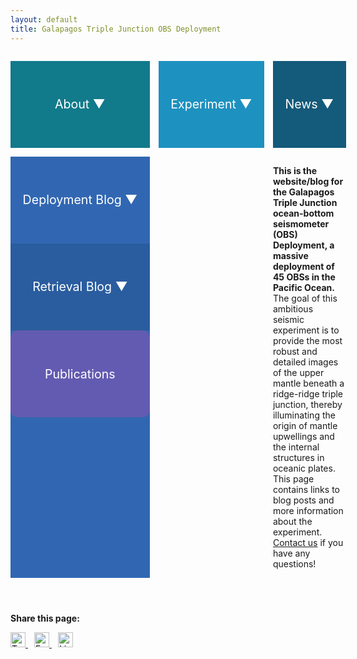 ```yaml
---
layout: default
title: Galapagos Triple Junction OBS Deployment
---
```


<style>
  header {
    background-color: #0077be !important;
    background-image: linear-gradient(120deg, #003973, #0077be, #00c6ff) !important;
    background-size: cover;
    background-position: center;
    background-repeat: no-repeat;
    height: 250px;
    color: white;
    display: flex;
    flex-direction: column;
    justify-content: center;
    padding: 2em;
    text-shadow: 1px 1px 5px #000;
  }
</style>



<style>
/* Grid layout: 3 columns, 2 rows */
.link-grid {
  display: grid;
  grid-template-columns: repeat(3, 1fr);
  gap: 1em;
  margin-top: 2em;
}

/* Shared button styles */
.link-button,
.dropdown-button {
  font-size: 1.4em;
  color: white;
  padding: 1em;
  border-radius: 12px;
  text-align: center;
  text-decoration: none;
  display: flex;
  justify-content: center;
  align-items: center;
  height: 100px;
  white-space: nowrap;
  overflow: hidden;
  text-overflow: ellipsis;
  cursor: pointer;
}

/* Static links */
.link-button {
  display: flex;
}

/* Individual color overrides */
.About        { background-color: #117a8b; }
.experiment   { background-color: #1d91c0; }
.news         { background-color: #145a7a; }
.retrieval    { background-color: #2a5d9f; }
.deployment   { background-color: #3167b2; }
.publications { background-color: #635bb1; }

/* Dropdown wrapper */
.dropdown {
  position: relative;
  width: 100%;
}

/* Dropdown content styling */
.dropdown-content {
  display: none;
  position: absolute;
  top: 100%;
  left: 0;
  right: 0;
  background-color: white;
  border: 1px solid #ccc;
  border-radius: 8px;
  z-index: 1;
  padding: 0.5em 0;
}

.dropdown-content a {
  display: block;
  padding: 0.5em 1em;
  text-decoration: none;
  color: #155799;
}

.dropdown-content a:hover {
  background-color: #f0f0f0;
}

.dropdown:hover .dropdown-content {
  display: block;
}
</style>


<div class="link-grid">


<div class="dropdown About">
  <div class="dropdown-button">About ▼</div>
  <div class="dropdown-content">
    <a href="/About/Rationale">Scientific Rationale</a>
    <a href="/About/Contact">Contact Us</a>
  </div>
</div>

<div class="dropdown experiment">
  <div class="dropdown-button">Experiment ▼</div>
  <div class="dropdown-content">
    <a href="/experiment/team">Team</a>
    <a href="/experiment/study-region">Study Region</a>
  </div>
</div>

  <div class="dropdown news">
    <div class="dropdown-button">News ▼</div>
    <div class="dropdown-content">
      <a href="/news/DeparturefromSanDiego">Sucessful Departure from San Diego!</a>
     <a href="/news/VoyageDetails">Track our Progress!</a>
    </div>
  </div>

  <div class="dropdown deployment">
    <div class="dropdown-button">Deployment Blog ▼</div>
    <div class="dropdown-content">
      <a href="/deployment/MeetTheScienceParty">Meet the Science Team!</a>
      <a href="/deployment/HallowedHalls">Hallowed Halls</a>
      <a href="/deployment/EngineRoom">Engine Room</a>
      <a href="/deployment/FoodatSea">Food at Sea</a>
      <a href="/deployment/BalancingLifeatSeaandLifeatHome"> Balancing Life at Sea and Life at Home </a>
      <a href="/deployment/MGLCribs"> MGL Cribs</a>
      <a href="/deployment/LifeAboard"> Life Aboard</a>

     
    </div>
  </div>

  <div class="dropdown retrieval">
    <div class="dropdown-button">Retrieval Blog ▼</div>
    <div class="dropdown-content">
      <!--
      <a href="/retrieval/day1">Day 1</a>
      <a href="/retrieval/day2">Day 2</a>
      <a href="/retrieval/day3">Day 3</a>
      -->
    </div>
  </div>

  <a href="/publications" class="link-button publications">
    Publications
  </a>

</div>

<br>

<b>This is the website/blog for the Galapagos Triple Junction ocean-bottom seismometer (OBS) Deployment, a massive deployment of 45 OBSs in the Pacific Ocean. </b> The goal of this ambitious seismic experiment is to provide the most robust and detailed images of the upper mantle beneath a ridge-ridge triple junction, thereby illuminating the origin of mantle upwellings and the internal structures in oceanic plates. This page contains links to blog posts and more information about the experiment. [Contact us](https://galapagostriplejunctionobs.github.io/About/Contact) if you have any questions!

<div style="margin-top: 2em;">
  <p><strong>Share this page:</strong></p>
  <a href="https://twitter.com/intent/tweet?url={{ page.url | absolute_url }}&text={{ page.title | uri_escape }}" target="_blank" style="margin-right: 10px;">
    <img src="https://cdn.jsdelivr.net/npm/simple-icons@v5/icons/twitter.svg" alt="Twitter" width="24" height="24">
  </a>
  <a href="https://www.facebook.com/sharer/sharer.php?u={{ page.url | absolute_url }}" target="_blank" style="margin-right: 10px;">
    <img src="https://cdn.jsdelivr.net/npm/simple-icons@v5/icons/facebook.svg" alt="Facebook" width="24" height="24">
  </a>
  <a href="https://www.linkedin.com/shareArticle?mini=true&url={{ page.url | absolute_url }}&title={{ page.title | uri_escape }}" target="_blank">
    <img src="https://cdn.jsdelivr.net/npm/simple-icons@v5/icons/linkedin.svg" alt="LinkedIn" width="24" height="24">
  </a>
</div>
